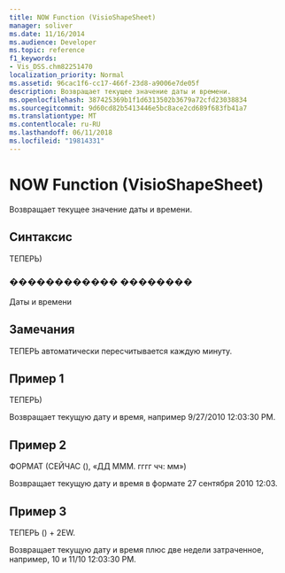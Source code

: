 ```yaml
---
title: NOW Function (VisioShapeSheet)
manager: soliver
ms.date: 11/16/2014
ms.audience: Developer
ms.topic: reference
f1_keywords:
- Vis_DSS.chm82251470
localization_priority: Normal
ms.assetid: 96cac1f6-cc17-466f-23d8-a9006e7de05f
description: Возвращает текущее значение даты и времени.
ms.openlocfilehash: 387425369b1f1d6313502b3679a72cfd23038834
ms.sourcegitcommit: 9d60cd82b5413446e5bc8ace2cd689f683fb41a7
ms.translationtype: MT
ms.contentlocale: ru-RU
ms.lasthandoff: 06/11/2018
ms.locfileid: "19814331"
---
```

# <a name="now-function-visioshapesheet"></a>NOW Function (VisioShapeSheet)

Возвращает текущее значение даты и времени.
  
## <a name="syntax"></a>Синтаксис

ТЕПЕРЬ)
  
### <a name="return-value"></a>������������ ��������

Даты и времени
  
## <a name="remarks"></a>Замечания

ТЕПЕРЬ автоматически пересчитывается каждую минуту. 
  
## <a name="example-1"></a>Пример 1

ТЕПЕРЬ)
  
Возвращает текущую дату и время, например 9/27/2010 12:03:30 PM.
  
## <a name="example-2"></a>Пример 2

ФОРМАТ (СЕЙЧАС (), «ДД МММ. гггг чч: мм»)
  
Возвращает текущую дату и время в формате 27 сентября 2010 12:03.
  
## <a name="example-3"></a>Пример 3

ТЕПЕРЬ () + 2EW.
  
Возвращает текущую дату и время плюс две недели затраченное, например, 10 и 11/10 12:03:30 PM.
  

